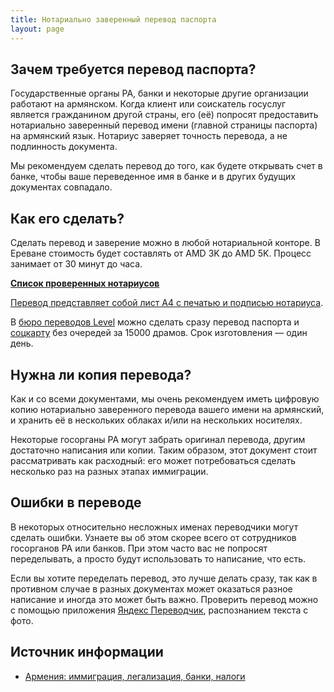 ```yaml
---
title: Нотариально заверенный перевод паспорта
layout: page
---
```


## Зачем требуется перевод паспорта?

Государственные органы РА, банки и некоторые другие организации работают на армянском. Когда клиент или соискатель
госуслуг является гражданином другой страны, его (её) попросят предоставить нотариально заверенный перевод имени
(главной страницы паспорта) на армянский язык. Нотариус заверяет точность перевода, а не подлинность документа.

Мы рекомендуем сделать перевод до того, как будете открывать счет в банке, чтобы ваше переведенное имя в банке и в
других будущих документах совпадало.

## Как его сделать?

Сделать перевод и заверение можно в любой нотариальной конторе. В Ереване стоимость будет составлять от
AMD 3K до AMD 5K. Процесс занимает от 30 минут до часа.

**[Список проверенных нотариусов](/attorneys)**

[Перевод представляет собой лист A4 с печатью и подписью нотариуса](/files/passport-translation.jpg).

В [бюро переводов Level](https://yandex.ru/maps/org/byuro_level/114447154450/) можно сделать сразу перевод паспорта
и [соцкарту](social-number) без очередей за 15000 драмов. Срок изготовления — один день. 

## Нужна ли копия перевода?

Как и со всеми документами, мы очень рекомендуем иметь цифровую копию нотариально заверенного перевода вашего
имени на армянский, и хранить её в нескольких облаках и/или на нескольких носителях.

Некоторые госорганы РА могут забрать оригинал перевода, другим достаточно написания или копии. Таким образом,
этот документ стоит рассматривать как расходный: его может потребоваться сделать несколько раз на разных этапах иммиграции.

## Ошибки в переводе

В некоторых относительно несложных именах переводчики могут сделать ошибки. Узнаете вы об этом скорее всего от
сотрудников госорганов РА или банков. При этом часто вас не попросят переделывать, а просто будут использовать
то написание, что есть.

Если вы хотите переделать перевод, это лучше делать сразу, так как в противном случае в разных документах может
оказаться разное написание и иногда это может быть важно. Проверить перевод можно с помощью приложения
[Яндекс Переводчик](https://translate.yandex.ru), распознанием текста с фото.

## Источник информации

- [Армения: иммиграция, легализация, банки, налоги](https://t.me/am_banking_and_residency)
